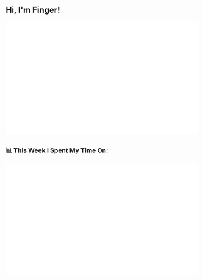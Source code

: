 <h2> Hi, I'm Finger!</h2>

<img align="right" src="https://raw.githubusercontent.com/spianmo/github-stats/master/generated/overview.svg#gh-light-mode-only">

<!-- <img align="right" height="160em" src="https://github-readme-stats-eight-theta.vercel.app/api/top-langs/?username=spianmo&layout=compact&langs_count=8&theme=algolia"/>	 -->
	
```go
package main

type Me struct {
	Name   string
	Job    string
	Code   string
	Skills string
}

func main() {
	me := &Me{
		Name:   "Finger",
		Job:    "Client-side Engineer",
		Code:   "Java, Kotlin, C#, Rust and C++ and Others",
		Skills: "Android, Security, Cross-platform client, NLP, CV, ASR ^o^",
	}
	_ = me
}
```


<h3>📊 This Week I Spent My Time On:</h3>
<img align='right' src="https://raw.githubusercontent.com/spianmo/github-stats/master/generated/languages.svg#gh-light-mode-only">

<!--START_SECTION:waka-->

```txt
Vue.js           12 hrs 7 mins   ██████████▒░░░░░░░░░░░░░░   41.93 %
TypeScript       7 hrs 46 mins   ██████▓░░░░░░░░░░░░░░░░░░   26.89 %
HTML             4 hrs 45 mins   ████░░░░░░░░░░░░░░░░░░░░░   16.43 %
JavaScript       2 hrs 9 mins    ██░░░░░░░░░░░░░░░░░░░░░░░   07.45 %
Kotlin           31 mins         ▒░░░░░░░░░░░░░░░░░░░░░░░░   01.84 %
```

<!--END_SECTION:waka-->
